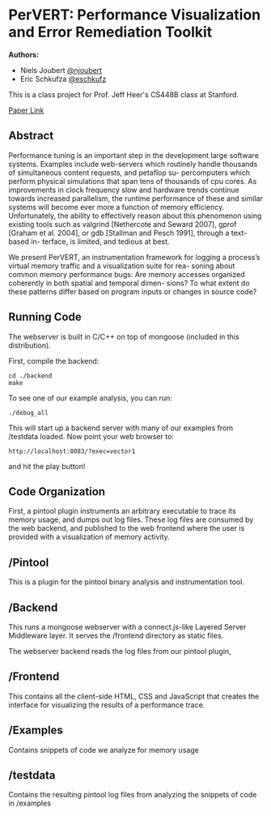 # PerVERT: Performance Visualization and Error Remediation Toolkit

**Authors:**
 
- Niels Joubert [@njoubert](http://github.com/njoubert)
- Eric Schkufza [@eschkufz](https://github.com/eschkufz)

This is a class project for Prof. Jeff Heer's CS448B class at Stanford. 

[Paper Link](https://github.com/njoubert/PerVERT/blob/master/paper/PerVERT_writeup.pdf?raw=true)

## Abstract

Performance tuning is an important step in the development large software systems. Examples include web-servers which routinely handle thousands of simultaneous content requests, and petaflop su- percomputers which perform physical simulations that span tens of thousands of cpu cores. As improvements in clock frequency slow and hardware trends continue towards increased parallelism, the runtime performance of these and similar systems will become ever more a function of memory efficiency. Unfortunately, the ability to effectively reason about this phenomenon using existing tools such as valgrind [Nethercote and Seward 2007], gprof [Graham et al. 2004], or gdb [Stallman and Pesch 1991], through a text-based in- terface, is limited, and tedious at best.

We present PerVERT, an instrumentation framework for logging a process’s virtual memory traffic and a visualization suite for rea- soning about common memory performance bugs: Are memory accesses organized coherently in both spatial and temporal dimen- sions? To what extent do these patterns differ based on program inputs or changes in source code?

## Running Code

The webserver is built in C/C++ on top of mongoose (included in this distribution).

First, compile the backend:

    cd ./backend
    make

To see one of our example analysis, you can run:

    ./debug_all

This will start up a backend server with many of our examples from /testdata loaded.
Now point your web browser to:

    http://localhost:8083/?exec=vector1

and hit the play button!

## Code Organization

First, a pintool plugin instruments an arbitrary executable to trace its memory usage, and dumps out log files. These log files are consumed by the web backend, and published to the web frontend where the user is provided with a visualization of memory activity.


## /Pintool

This is a plugin for the pintool binary analysis and instrumentation tool. 

## /Backend

This runs a mongoose webserver with a connect.js-like Layered Server Middleware layer. It serves the /frontend directory as static files.

The webserver backend reads the log files from our pintool plugin, 

## /Frontend

This contains all the client-side HTML, CSS and JavaScript that creates the interface for visualizing the results of a performance trace.

## /Examples

Contains snippets of code we analyze for memory usage

## /testdata

Contains the resulting pintool log files from analyzing the snippets of code in /examples